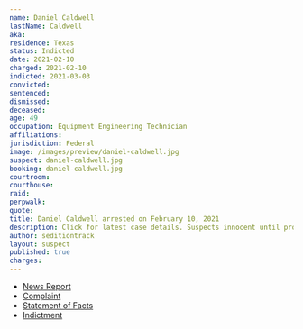 ```yaml
---
name: Daniel Caldwell
lastName: Caldwell
aka:
residence: Texas
status: Indicted
date: 2021-02-10
charged: 2021-02-10
indicted: 2021-03-03
convicted: 
sentenced: 
dismissed: 
deceased:
age: 49
occupation: Equipment Engineering Technician
affiliations:
jurisdiction: Federal
image: /images/preview/daniel-caldwell.jpg
suspect: daniel-caldwell.jpg
booking: daniel-caldwell.jpg
courtroom:
courthouse:
raid:
perpwalk:
quote:
title: Daniel Caldwell arrested on February 10, 2021
description: Click for latest case details. Suspects innocent until proven guilty.
author: seditiontrack
layout: suspect
published: true
charges:
---
```

- [News Report](https://dentonrc.com/news/denton-county-man-allegedly-assaulted-officer-at-capitol-riot/article_bdf358b0-4e47-5d72-bf9a-11887f779425.html)
- [Complaint](https://www.justice.gov/usao-dc/case-multi-defendant/file/1378491/download)
- [Statement of Facts](https://www.justice.gov/usao-dc/case-multi-defendant/file/1378486/download)
- [Indictment](https://www.justice.gov/usao-dc/case-multi-defendant/file/1378496/download)
